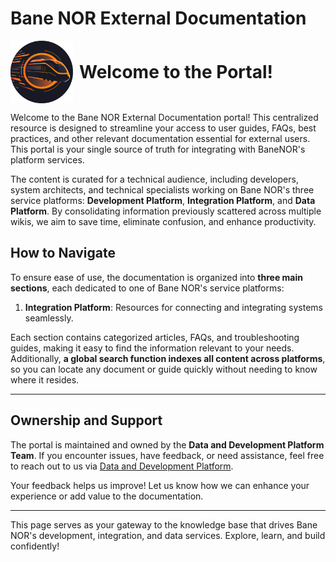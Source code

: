 # Bane NOR External Documentation

<div style="display: flex; align-items: center; height: 100px;">
    <img src="/img/platforms_round.png" alt="Image" width="100" height="100" style="margin-right: 10px;">
    <h1 style="margin: 0;">Welcome to the Portal!</h1>
</div>

Welcome to the Bane NOR External Documentation portal! This centralized resource is designed to streamline your access to user guides, FAQs, best practices, and other relevant documentation essential for external users. This portal is your single source of truth for integrating with BaneNOR's platform services.

The content is curated for a technical audience, including developers, system architects, and technical specialists working on Bane NOR's three service platforms: **Development Platform**, **Integration Platform**, and **Data Platform**. By consolidating information previously scattered across multiple wikis, we aim to save time, eliminate confusion, and enhance productivity.

## How to Navigate  

To ensure ease of use, the documentation is organized into **three main sections**, each dedicated to one of Bane NOR's service platforms:

1. **Integration Platform**: Resources for connecting and integrating systems seamlessly.

Each section contains categorized articles, FAQs, and troubleshooting guides, making it easy to find the information relevant to your needs. Additionally, **a global search function indexes all content across platforms**, so you can locate any document or guide quickly without needing to know where it resides.

---

## Ownership and Support  

The portal is maintained and owned by the **Data and Development Platform Team**. If you encounter issues, have feedback, or need assistance, feel free to reach out to us via [Data and Development Platform](https://dev.azure.com/bn-apps/Data%20and%20Development%20Platform).

Your feedback helps us improve! Let us know how we can enhance your experience or add value to the documentation.

---

This page serves as your gateway to the knowledge base that drives Bane NOR's development, integration, and data services. Explore, learn, and build confidently!
